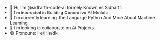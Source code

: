 - 👋 Hi, I’m @sidharth-code-ai formely Known As Sidharth
- 👀 I’m interested in Building  Generative AI Models 
- 🌱 I’m currently learning The Language Python And More About Machine Learning 
- 💞️ I’m looking to collaborate on AI Projects 
- 😄 Pronouns: He/His/dk 

<!---
sidharth-code-ai/sidharth-code-ai is a ✨ special ✨ repository because its `README.md` (this file) appears on your GitHub profile.
You can click the Preview link to take a look at your changes.
--->
